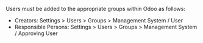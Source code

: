 Users must be added to the appropriate groups within Odoo as follows:

- Creators: Settings \> Users \> Groups \> Management System / User
- Responsible Persons: Settings \> Users \> Groups \> Management System
  / Approving User
